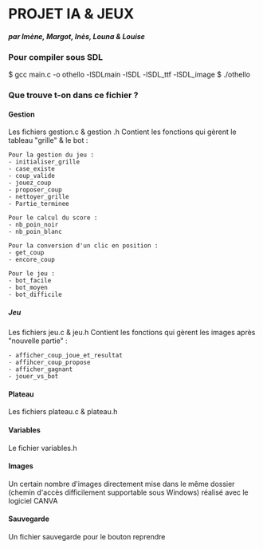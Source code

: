 # **PROJET IA & JEUX**
#### *par Imène, Margot, Inès, Louna & Louise*

### Pour compiler sous SDL

$ gcc main.c -o othello -lSDLmain -lSDL -lSDL_ttf -lSDL_image
$ ./othello

### Que trouve t-on dans ce fichier ?

#### Gestion

Les fichiers gestion.c & gestion .h
Contient les fonctions qui gèrent le tableau "grille" & le bot :

    Pour la gestion du jeu :
    - initialiser_grille
    - case_existe
    - coup_valide
    - jouez_coup
    - proposer_coup
    - nettoyer_grille
    - Partie_terminee

    Pour le calcul du score :
    - nb_poin_noir
    - nb_poin_blanc

    Pour la conversion d'un clic en position :
    - get_coup
    - encore_coup

    Pour le jeu :
    - bot_facile
    - bot_moyen
    - bot_difficile

##### Jeu 

Les fichiers jeu.c & jeu.h
Contient les fonctions qui gèrent les images après "nouvelle partie" : 

    - afficher_coup_joue_et_resultat
    - affihcer_coup_propose
    - afficher_gagnant
    - jouer_vs_bot


#### Plateau

Les fichiers plateau.c & plateau.h

#### Variables

Le fichier variables.h

#### Images

Un certain nombre d'images directement mise dans le même dossier (chemin d'accès difficilement supportable sous Windows) réalisé avec le logiciel CANVA

#### Sauvegarde

Un fichier sauvegarde pour le bouton reprendre

